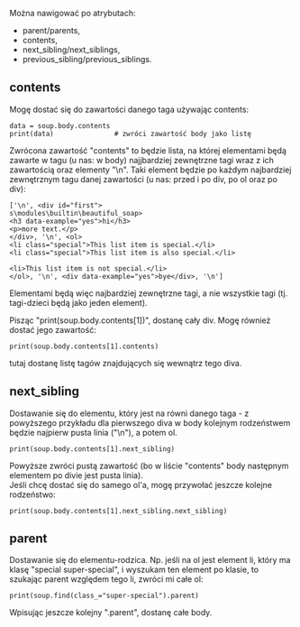 Można nawigować po atrybutach:  
- parent/parents,  
- contents,  
- next_sibling/next_siblings,  
- previous_sibling/previous_siblings. 
  
  
## contents  
Mogę dostać się do zawartości danego taga używając contents:  
```
data = soup.body.contents     
print(data)               # zwróci zawartość body jako listę
```
Zwrócona zawartość "contents" to będzie lista, na której elementami będą zawarte w tagu (u nas: w body) najjbardziej zewnętrzne tagi wraz z ich zawartością oraz elementy "\n". Taki element będzie po każdym najbardziej zewnętrznym tagu danej zawartości (u nas: przed i po div, po ol oraz po div):  
```
['\n', <div id="first">                                                    s\modules\builtin\beautiful_soap>
<h3 data-example="yes">hi</h3>
<p>more text.</p>
</div>, '\n', <ol>
<li class="special">This list item is special.</li>
<li class="special">This list item is also special.</li>

<li>This list item is not special.</li>
</ol>, '\n', <div data-example="yes">bye</div>, '\n']
```
Elementami będą więc najbardziej zewnętrzne tagi, a nie wszystkie tagi (tj. tagi-dzieci będą jako jeden element).  
   
Pisząc "print(soup.body.contents[1])", dostanę cały div. Mogę również dostać jego zawartość:  
```
print(soup.body.contents[1].contents)
```
tutaj dostanę listę tagów znajdujących się wewnątrz tego diva.  
  
## next_sibling  
Dostawanie się do elementu, który jest na równi danego taga - z powyższego przykładu dla pierwszego diva w body kolejnym rodzeństwem będzie najpierw pusta linia ("\n"), a potem ol.  
```
print(soup.body.contents[1].next_sibling)
```
Powyższe zwróci pustą zawartość (bo w liście "contents" body następnym elementem po divie jest pusta linia).  
Jeśli chcę dostać się do samego ol'a, mogę przywołać jeszcze kolejne rodzeństwo:  
```
print(soup.body.contents[1].next_sibling.next_sibling)
```
  
## parent  
Dostawanie się do elementu-rodzica. Np. jeśli na ol jest element li, który ma klasę "special super-special", i wyszukam ten element po klasie, to szukając parent względem tego li, zwróci mi całe ol:  
```
print(soup.find(class_="super-special").parent)
```
Wpisując jeszcze kolejny ".parent", dostanę całe body.  
